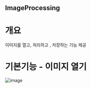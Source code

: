 ## ImageProcessing


# 개요
이미지를 열고, 처리하고 , 저장하는 기능 제공

# 기본기능 - 이미지 열기

![image](https://github.com/user-attachments/assets/c86827ce-41e4-4f98-afca-7bd1473ca562)
